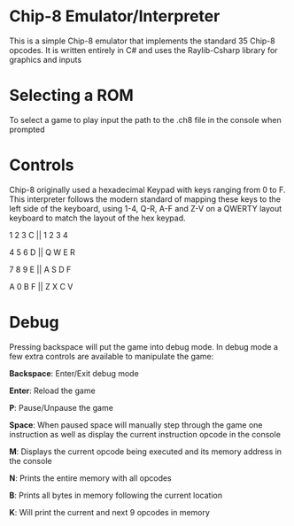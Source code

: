 # Chip-8 Emulator/Interpreter
This is a simple Chip-8 emulator that implements the standard 35 Chip-8 opcodes. It is written entirely in C# and uses the Raylib-Csharp library for graphics and inputs

# Selecting a ROM

To select a game to play input the path to the .ch8 file in the console when prompted

# Controls

Chip-8 originally used a hexadecimal Keypad with keys ranging from 0 to F. This interpreter follows the modern standard of mapping these keys to the left side of the keyboard, using 1-4, Q-R, A-F and Z-V on a QWERTY layout keyboard to match the layout of the hex keypad.

1 	2 	3 	C || 1 	2 	3 	4

4 	5 	6 	D || Q 	W 	E 	R

7 	8 	9 	E || A 	S 	D 	F

A 	0 	B 	F || Z 	X 	C 	V

# Debug
Pressing backspace will put the game into debug mode. In debug mode a few extra controls are available to manipulate the game:

**Backspace**: Enter/Exit debug mode

**Enter**: Reload the game

**P**: Pause/Unpause the game

**Space**: When paused space will manually step through the game one instruction as well as display the current instruction opcode in the console

**M**: Displays the current opcode being executed and its memory address in the console

**N**: Prints the entire memory with all opcodes

**B**: Prints all bytes in memory following the current location

**K**: Will print the current and next 9 opcodes in memory 
